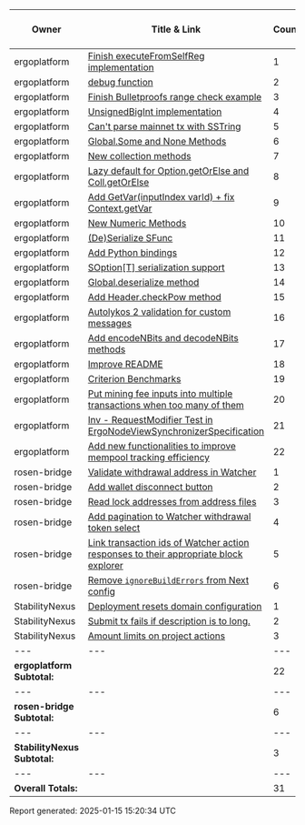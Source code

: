 |Owner|Title & Link|Count|Bounty ERG Equiv|Paid in|
|----|----|----|----|----|
| ergoplatform | [Finish executeFromSelfReg implementation](https://github.com/ergoplatform/sigmastate-interpreter/issues/1039) | 1 | 281.97 | SigUSD |
| ergoplatform | [debug function](https://github.com/ergoplatform/sigmastate-interpreter/issues/1035) | 2 | 281.97 | SigUSD |
| ergoplatform | [Finish Bulletproofs range check example](https://github.com/ergoplatform/sigmastate-interpreter/issues/1032) | 3 | 200.00 | ERG |
| ergoplatform | [UnsignedBigInt implementation](https://github.com/ergoplatform/sigma-rust/issues/792) | 4 | 500.00 | ERG |
| ergoplatform | [Can't parse mainnet tx with SSTring](https://github.com/ergoplatform/sigma-rust/issues/791) | 5 | 56.39 | SigUSD |
| ergoplatform | [Global.Some and None Methods](https://github.com/ergoplatform/sigma-rust/issues/789) | 6 | 100.00 | ERG |
| ergoplatform | [New collection methods](https://github.com/ergoplatform/sigma-rust/issues/788) | 7 | 200.00 | ERG |
| ergoplatform | [Lazy default for Option.getOrElse and Coll.getOrElse](https://github.com/ergoplatform/sigma-rust/issues/787) | 8 | 100.00 | ERG |
| ergoplatform | [Add GetVar(inputIndex  varId) + fix Context.getVar](https://github.com/ergoplatform/sigma-rust/issues/785) | 9 | 100.00 | ERG |
| ergoplatform | [New Numeric Methods](https://github.com/ergoplatform/sigma-rust/issues/784) | 10 | 200.00 | ERG |
| ergoplatform | [(De)Serialize SFunc ](https://github.com/ergoplatform/sigma-rust/issues/783) | 11 | 100.00 | ERG |
| ergoplatform | [Add Python bindings](https://github.com/ergoplatform/sigma-rust/issues/780) | 12 | 281.97 | SigUSD |
| ergoplatform | [SOption[T] serialization support](https://github.com/ergoplatform/sigma-rust/issues/775) | 13 | 100.00 | ERG |
| ergoplatform | [Global.deserialize method](https://github.com/ergoplatform/sigma-rust/issues/768) | 14 | 300.00 | ERG |
| ergoplatform | [Add Header.checkPow method](https://github.com/ergoplatform/sigma-rust/issues/767) | 15 | 200.00 | ERG |
| ergoplatform | [Autolykos 2 validation for custom messages](https://github.com/ergoplatform/sigma-rust/issues/766) | 16 | 200.00 | ERG |
| ergoplatform | [Add encodeNBits and decodeNBits methods](https://github.com/ergoplatform/sigma-rust/issues/765) | 17 | 200.00 | ERG |
| ergoplatform | [Improve README ](https://github.com/ergoplatform/sigma-rust/issues/759) | 18 | 28.20 | SigUSD |
| ergoplatform | [Criterion Benchmarks ](https://github.com/ergoplatform/sigma-rust/issues/739) | 19 | 112.79 | SigUSD |
| ergoplatform | [Put mining fee inputs into multiple transactions when too many of them](https://github.com/ergoplatform/ergo/issues/2185) | 20 | 49.57 | Gram of Gold |
| ergoplatform | [Inv - RequestModifier Test in ErgoNodeViewSynchronizerSpecification](https://github.com/ergoplatform/ergo/issues/2184) | 21 | 49.57 | Gram of Gold |
| ergoplatform | [Add new functionalities to improve mempool tracking efficiency](https://github.com/ergoplatform/ergo/issues/2174) | 22 | 49.57 | Gram of Gold |
| rosen-bridge | [Validate withdrawal address in Watcher](https://github.com/rosen-bridge/ui/issues/13) | 1 | 28.42 | RSN |
| rosen-bridge | [Add wallet disconnect button](https://github.com/rosen-bridge/ui/issues/12) | 2 | 11.37 | RSN |
| rosen-bridge | [Read lock addresses from address files](https://github.com/rosen-bridge/ui/issues/11) | 3 | 28.42 | RSN |
| rosen-bridge | [Add pagination to Watcher withdrawal token select](https://github.com/rosen-bridge/ui/issues/10) | 4 | 28.42 | RSN |
| rosen-bridge | [Link transaction ids of Watcher action responses to their appropriate block explorer](https://github.com/rosen-bridge/ui/issues/9) | 5 | 11.37 | RSN |
| rosen-bridge | [Remove `ignoreBuildErrors` from Next config](https://github.com/rosen-bridge/ui/issues/8) | 6 | 11.37 | RSN |
| StabilityNexus | [Deployment resets domain configuration](https://github.com/StabilityNexus/BenefactionPlatform-Ergo/issues/23) | 1 | 28.20 | BENE |
| StabilityNexus | [Submit tx fails if description is to long.](https://github.com/StabilityNexus/BenefactionPlatform-Ergo/issues/18) | 2 | 28.20 | BENE |
| StabilityNexus | [Amount limits on project actions](https://github.com/StabilityNexus/BenefactionPlatform-Ergo/issues/5) | 3 | 28.20 | BENE |
|---|---|---|---|---|---
| **ergoplatform Subtotal:** |   | 22 | 3692.00 | 
|---|---|---|---|---|---
| **rosen-bridge Subtotal:** |   | 6 | 119.35 | 
|---|---|---|---|---|---
| **StabilityNexus Subtotal:** |   | 3 | 84.59 | 
|---|---|---|---|---|---
| **Overall Totals:** |   | 31 | 3895.95 | 

Report generated: 2025-01-15 15:20:34 UTC